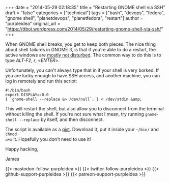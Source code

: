 +++
date = "2014-05-29 02:18:35"
title = "Restarting GNOME shell via SSH"
draft = "false"
categories = ["technical"]
tags = ["bash", "devops", "fedora", "gnome shell", "planetdevops", "planetfedora", "restart"]
author = "purpleidea"
original_url = "https://ttboj.wordpress.com/2014/05/29/restarting-gnome-shell-via-ssh/"
+++

When GNOME shell breaks, you get to keep both pieces. The nice thing about shell failures in GNOME 3, is that if you're able to do a restart, the active windows are <a href="https://bugzilla.gnome.org/show_bug.cgi?id=695487">mostly not disturbed</a>. The common way to do this is to type <em>ALT-F2</em>, <em>r</em>, <<em>ENTER</em>>.

Unfortunately, you can't always type that in if your shell is very borked. If you are lucky enough to have SSH access, and another machine, you can log in remotely and run this script:
```
#!/bin/bash
export DISPLAY=:0.0
{ `gnome-shell --replace &> /dev/null`; } < /dev/stdin &amp;
```
This will restart the shell, but also allow you to disconnect from the terminal without killing the shell. If you're not sure what I mean, try running <code>gnome-shell --replace</code> by itself, and then disconnect.

The script is available as a <a href="https://gist.github.com/purpleidea/aae7b91f8cc714b04803#file-gnome-shell-restart-sh">gist</a>. Download it, put it inside your <code>~/bin/</code> and <code>chmod u+x</code> it. Hopefully you don't need to use it!

Happy hacking,

James

{{< mastodon-follow-purpleidea >}}
{{< twitter-follow-purpleidea >}}
{{< github-support-purpleidea >}}
{{< patreon-support-purpleidea >}}
